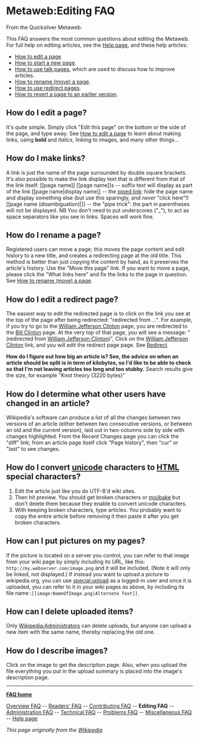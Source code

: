 
# Metaweb:Editing FAQ

From the Quicksilver Metaweb.


This FAQ answers the most common questions about editing the Metaweb. For full help on editing articles, see the [Help page](/wikipedia-help), and these help articles:

* [How to edit a page](/metaweb-how-to-edit-a-page)
* [How to start a new page](/metaweb-how-to-start-a-page).
* [How to use talk pages](/metaweb-talk-page), which are used to discuss how to improve articles.
* [How to rename (move) a page](/metaweb-how-to-rename-move-a-page).
* [How to use redirect pages](/metaweb-redirect).
* [How to revert a page to an earlier version](/metaweb-how-to-revert-a-page-to-an-earlier-version).


## How do I edit a page?



It's quite simple. Simply click "Edit this page" on the bottom or the side of the page, and type away. See [How to edit a page](/wikipedia-how-to-edit-a-page) to learn about making links, using **bold** and *italics*, linking to images, and many other things...

## How do I make links?


 A link is just the name of the page surrounded by double square brackets. It's also possible to make the link display text that is different from that of the link itself: 
[[page name]]
[[page name]]s -- suffix text will display as part of the link
[[page name|display name]] -- the [piped link](/piped-link): hide the page name and display something else (but use this sparingly, and *never* "click here"!)
[[page name (disambiguation)|]] -- the "pipe trick": the part in parentheses will not be displayed.
NB You don't need to put underscores ("\_"), to act as space separators like you see in links. Spaces will work fine.

## How do I rename a page?



Registered users can move a page; this moves the page content and edit history to a new title, and creates a redirecting page at the old title. This method is better than just copying the content by hand, as it preserves the article's history. Use the "Move this page" link. If you want to move a page, please click the "What links here" and fix the links to the page in question. See [How to rename (move) a page](/wikipedia-how-to-rename-move-a-page).

## How do I edit a redirect page?



The easiest way to edit the redirected page is to click on the link you see at the top of the page after being redirected: "redirected from ...". For example, if you try to go to the [William Jefferson Clinton](/william-jefferson-clinton) page, you are redirected to the [Bill Clinton](/bill-clinton) page. At the very top of that page, you will see a message: "(redirected from [William Jefferson Clinton](/william-jefferson-clinton))", Click on the [William Jefferson Clinton](/william-jefferson-clinton) link, and you will edit the redirect page page. See [Redirect](/wikipedia-redirect).

**How do I figure out how big an article is? See, the advice on when an article should be split is in term of kilobytes, so I'd like to be able to check so that I'm not leaving articles too long and too stubby.**
Search results give the size, for example "Knot theory (3220 bytes)"

## How do I determine what other users have changed in an article?


 Wikipedia's software can produce a list of all the changes between two versions of an article (either between two consecutive versions, or between an old and the current version), laid out in two-columns side by side with changes highlighted. From the Recent Changes page you can click the "diff" link; from an article page itself click "Page history", then "cur" or "last" to see changes.

## How do I convert [unicode](/unicode) characters to [HTML](/html) special characters?


1. Edit the article just like you do UTF-8'd wiki sites.
2. Then hit preview. You should get broken characters or [mojibake](/mojibake) but don't delete them because they enable to convert unicode characters.
3. With keeping broken characters, type articles. You probably want to copy the entire article before removing it then paste it after you get broken characters.


## How can I put pictures on my pages?



If the picture is located on a server you control, you can refer to that image from your wiki page by simply including its URL, like this:
`http://my.webserver.com/image.png` and it will be included. (Note it will only be linked, not displayed.) If instead you want to upload a picture to wikipedia.org, you can use [special:upload](/special-upload) as a logged-in user and once it is uploaded, you can refer to it in your wiki pages as above, by including its file name :`[[image:NameOfImage.png|Alternate Text]]`. 

## How can I delete uploaded items?



Only [Wikipedia:Administrators](/wikipedia-administrators) can delete uploads, but anyone can upload a new item with the same name, thereby replacing the old one.


## How do I describe images?



Click on the image to get the description page. Also, when you upload the file everything you put in the upload summary is placed into the image's description page. 


---


**[FAQ home](/wikipedia-faq)**

[Overview FAQ](/wikipedia-overview-faq) -- 
[Readers' FAQ](/wikipedia-readers-faq) -- 
[Contributing FAQ](/wikipedia-contributing-faq) --
**Editing FAQ** --
[Administration FAQ](/wikipedia-administration-faq) -- 
[Technical FAQ](/wikipedia-technical-faq) -- 
[Problems FAQ](/wikipedia-problems-faq) -- 
[Miscellaneous FAQ](/wikipedia-miscellaneous-faq) --
[Help page](/wikipedia-help)

*This page originally from the [Wikipedia](/http-www-wikipedia-org)*
